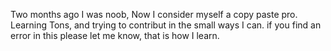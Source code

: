 Two months ago I was noob, Now I consider myself a copy paste pro. Learning Tons, and trying to contribut in the small ways I can.
if you find an error in this please let me know, that is how I learn.
